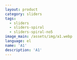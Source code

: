 ```yaml
---
layout: product
category: sliders
tags:
  - sliders
  - sliders-spiral
  - sliders-spiral-no5
image_main: /assets/img/a1.webp
language: el
name: 'A1'
description: 'A1'
---
```

